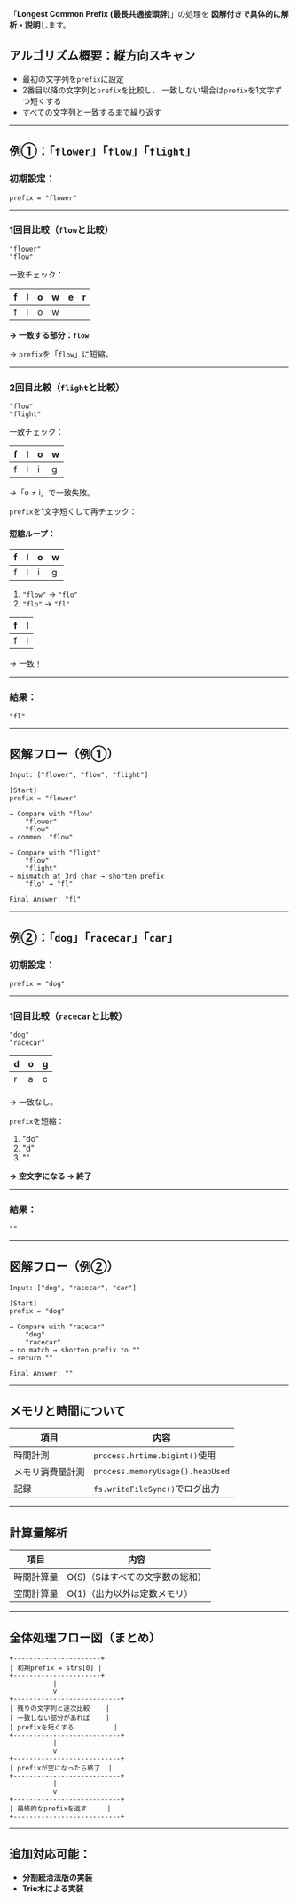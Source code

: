 「**Longest Common Prefix (最長共通接頭辞)**」の処理を
**図解付きで具体的に解析・説明**します。

## アルゴリズム概要：縦方向スキャン

* 最初の文字列を`prefix`に設定
* 2番目以降の文字列と`prefix`を比較し、
  一致しない場合は`prefix`を1文字ずつ短くする
* すべての文字列と一致するまで繰り返す

---

## 例①：「`flower`」「`flow`」「`flight`」

### 初期設定：

```
prefix = "flower"
```

---

### 1回目比較（`flow`と比較）

```
"flower"
"flow"
```

一致チェック：

| f | l | o | w | e | r |
| - | - | - | - | - | - |
| f | l | o | w |   |   |

**→ 一致する部分：`flow`**

→ `prefix`を「`flow`」に短縮。

---

### 2回目比較（`flight`と比較）

```
"flow"
"flight"
```

一致チェック：

| f | l | o | w |
| - | - | - | - |
| f | l | i | g |

→「o ≠ i」で一致失敗。

`prefix`を1文字短くして再チェック：

#### 短縮ループ：

| f | l | o | w |
| - | - | - | - |
| f | l | i | g |

1. `"flow"` → `"flo"`
2. `"flo"` → `"fl"`

| f | l |
| - | - |
| f | l |

→ 一致！

---

### 結果：

```
"fl"
```

---

## 図解フロー（例①）

```plaintext
Input: ["flower", "flow", "flight"]

[Start]
prefix = "flower"

→ Compare with "flow"
    "flower"
    "flow"
→ common: "flow"

→ Compare with "flight"
    "flow"
    "flight"
→ mismatch at 3rd char → shorten prefix
    "flo" → "fl"

Final Answer: "fl"
```

---

## 例②：「`dog`」「`racecar`」「`car`」

### 初期設定：

```
prefix = "dog"
```

---

### 1回目比較（`racecar`と比較）

```
"dog"
"racecar"
```

| d | o | g |
| - | - | - |
| r | a | c |

→ 一致なし。

`prefix`を短縮：

1. "do"
2. "d"
3. ""

**→ 空文字になる → 終了**

---

### 結果：

```
""
```

---

## 図解フロー（例②）

```plaintext
Input: ["dog", "racecar", "car"]

[Start]
prefix = "dog"

→ Compare with "racecar"
    "dog"
    "racecar"
→ no match → shorten prefix to ""
→ return ""

Final Answer: ""
```

---

## メモリと時間について

| 項目       | 内容                               |
| -------- | -------------------------------- |
| 時間計測     | `process.hrtime.bigint()`使用      |
| メモリ消費量計測 | `process.memoryUsage().heapUsed` |
| 記録       | `fs.writeFileSync()`でログ出力        |

---

## 計算量解析

| 項目    | 内容                 |
| ----- | ------------------ |
| 時間計算量 | O(S)（Sはすべての文字数の総和） |
| 空間計算量 | O(1)（出力以外は定数メモリ）   |

---

## 全体処理フロー図（まとめ）

```plaintext
+----------------------+
| 初期prefix = strs[0] |
+----------------------+
           |
           v
+---------------------------+
| 残りの文字列と逐次比較    |
| 一致しない部分があれば    |
| prefixを短くする          |
+---------------------------+
           |
           v
+---------------------------+
| prefixが空になったら終了  |
+---------------------------+
           |
           v
+---------------------------+
| 最終的なprefixを返す     |
+---------------------------+
```

---

## 追加対応可能：

* **分割統治法版の実装**
* **Trie木による実装**
